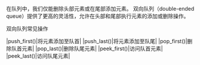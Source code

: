 在队列中，我们仅能删除头部元素或在尾部添加元素。 双向队列（double-ended queue）提供了更高的灵活性，允许在头部和尾部执行元素的添加或删除操作。

双向队列常见操作

|push_first()|将元素添加至队首|
|push_last()|将元素添加至队尾|
|pop_first()|删除队首元素|
|pop_last()|删除队尾元素|
|peek_first()|访问队首元素|
|peek_last()|访问队尾元素|


